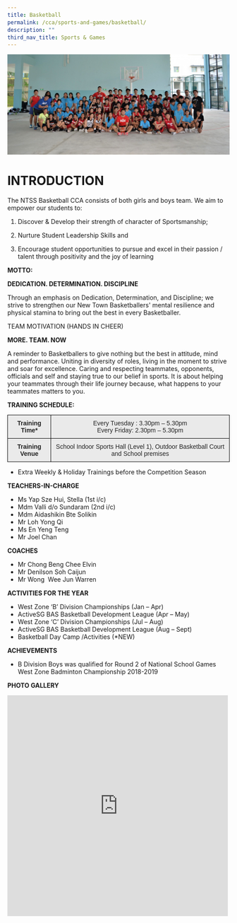 ```yaml
---
title: Basketball
permalink: /cca/sports-and-games/basketball/
description: ""
third_nav_title: Sports & Games
---
```

![](/images/Main-1.jpg)

# INTRODUCTION

The NTSS Basketball CCA consists of both girls and boys team. We aim to empower our students to:

1) Discover &amp; Develop their strength of character of Sportsmanship;

2) Nurture Student Leadership Skills and

3) Encourage student opportunities to pursue and excel in their passion / talent through positivity and the joy of learning 

**MOTTO:**

**DEDICATION. DETERMINATION. DISCIPLINE**

Through an emphasis on Dedication, Determination, and Discipline; we strive to strengthen our New Town Basketballers' mental resilience and physical stamina to bring out the best in every Basketballer.


TEAM MOTIVATION (HANDS IN CHEER)

**MORE. TEAM. NOW**


A reminder to Basketballers to give nothing but the best in attitude, mind and performance. Uniting in diversity of roles, living in the moment to strive and soar for excellence. Caring and respecting teammates, opponents, officials and self and staying true to our belief in sports. It is about helping your teammates through their life journey because, what happens to your teammates matters to you.


**TRAINING SCHEDULE:**

<style type="text/css">
.tg  {border-collapse:collapse;border-spacing:0;}
.tg td{border-color:black;border-style:solid;border-width:1px;font-family:Arial, sans-serif;font-size:14px;
  overflow:hidden;padding:10px 5px;word-break:normal;}
.tg th{border-color:black;border-style:solid;border-width:1px;font-family:Arial, sans-serif;font-size:14px;
  font-weight:normal;overflow:hidden;padding:10px 5px;word-break:normal;}
.tg .tg-n4qt{background-color:#EAEAEA;color:#222;font-weight:bold;text-align:center;vertical-align:top}
.tg .tg-ii8k{background-color:#EAEAEA;color:#222;text-align:center;vertical-align:top}
</style>
<table class="tg">
<thead>
  <tr>
    <th class="tg-n4qt">Training Time*</th>
    <th class="tg-ii8k">Every Tuesday : 3.30pm – 5.30pm<br>Every Friday: 2.30pm – 5.30pm</th>
  </tr>
</thead>
<tbody>
  <tr>
    <td class="tg-n4qt">Training Venue</td>
    <td class="tg-ii8k">School Indoor Sports Hall (Level 1), Outdoor Basketball Court and School premises </td>
  </tr>
</tbody>
</table>


* Extra Weekly &amp; Holiday Trainings before the Competition Season



**TEACHERS-IN-CHARGE**

*   Ms Yap Sze Hui, Stella (1st i/c)
*   Mdm Valli d/o Sundaram (2nd i/c)
*   Mdm Aidashikin Bte Solikin
*   Mr Loh Yong Qi  
*   Ms En Yeng Teng
*   Mr Joel Chan

**COACHES**

*   Mr Chong Beng Chee Elvin
*   Mr Denilson Soh Caijun
*   Mr Wong  Wee Jun Warren

**ACTIVITIES FOR THE YEAR**

* West Zone ‘B’ Division Championships (Jan – Apr)
* ActiveSG BAS Basketball Development League (Apr – May)
* West Zone ‘C’ Division Championships (Jul – Aug)
* ActiveSG BAS Basketball Development League (Aug – Sept)
* Basketball Day Camp /Activities (*NEW)

**ACHIEVEMENTS**

* B Division Boys was qualified for Round 2 of National School Games West Zone Badminton Championship 2018-2019

**PHOTO GALLERY**

<iframe allowfullscreen="true" height="500" width="500" frameborder="0" src="https://docs.google.com/presentation/d/e/2PACX-1vRv-bVefhel0L9bYra8lnteXAdcC5FXL6X9YdOhV7KlPxlXMb9Z7Vt19xy97G2LhmFoii_pfS0cAUlp/embed?start=true&amp;loop=true&amp;delayms=3000"></iframe>